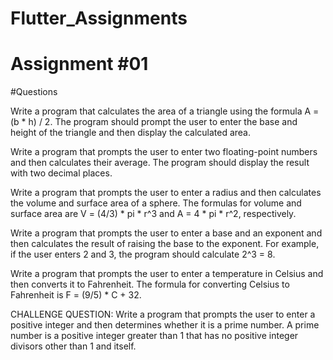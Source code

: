 # Flutter_Assignments
# Assignment #01 
#Questions

Write a program that calculates the area of a triangle using the formula A = (b * h) / 2. The program should prompt the user to enter the base and height of the triangle and then display the calculated area.

Write a program that prompts the user to enter two floating-point numbers and then calculates their average. The program should display the result with two decimal places.

Write a program that prompts the user to enter a radius and then calculates the volume and surface area of a sphere. The formulas for volume and surface area are V = (4/3) * pi * r^3 and A = 4 * pi * r^2, respectively.

Write a program that prompts the user to enter a base and an exponent and then calculates the result of raising the base to the exponent. For example, if the user enters 2 and 3, the program should calculate 2^3 = 8.

Write a program that prompts the user to enter a temperature in Celsius and then converts it to Fahrenheit.
The formula for converting Celsius to Fahrenheit is F = (9/5) * C + 32.

CHALLENGE QUESTION: Write a program that prompts the user to enter a positive integer and then determines whether it is a prime number.
A prime number is a positive integer greater than 1 that has no positive integer divisors other than 1 and itself.

